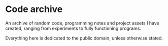 # Code archive

An archive of random code, programming notes and project assets I have created,
ranging from experiments to fully functioning programs.

Everything here is dedicated to the public domain, unless otherwise stated.
